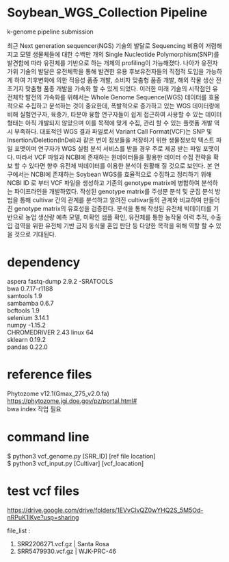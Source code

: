 # Soybean_WGS_Collection Pipeline
k-genome pipeline submission </br>


 최근 Next generation sequencer(NGS) 기술의 발달로 Sequencing 비용이 저렴해지고 모델 생물체들에 대한 수백만 개의 Single Nucleotide Polymorphism(SNP)를 발견함에 따라 유전체를 기반으로 하는 개체의 profiling이 가능해졌다. 나아가 유전자 가위 기술의 발달은 유전체학을 통해 발견한 유용 후보유전자들의 직접적 도입을 가능하게 하여 기후변화에 의한 적응성 품종 개발, 소비자 맞춤형 품종 개발, 해외 작물 생산 전초기지 맞춤형 품종 개발을 가속화 할 수 있게 되었다. 이러한 미래 기술의 시작점인 유전체학 발전의 가속화를 위해서는 Whole Genome Sequence(WGS) 데이터를 효율적으로 수집하고 분석하는 것이 중요한데, 폭발적으로 증가하고 있는 WGS 데이터량에 비해 실험연구자, 육종가, 타분야 융합 연구자들이 쉽게 접근하여 사용할 수 있는 데이터 형태는 아직 개발되지 않았으며 이를 목적에 맞게 수집, 관리 할 수 있는 플랫폼 개발 역시 부족하다. 대표적인 WGS 결과 파일로서 Variant Call Format(VCF)는 SNP 및 Insertion/Deletion(InDel)과 같은 변이 정보들을 저장하기 위한 생물정보학 텍스트 파일 포맷이며 연구자가 WGS 실험 분석 서비스를 받을 경우 주로 제공 받는 파일 포맷이다. 따라서 VCF 파일과 NCBI에 존재하는 원데이터들을 활용한 데이터 수집 전략을 확보 할 수 있다면 향후 유전체 빅데이터를 이용한 분석이 원활해 질 것으로 보인다. 본 연구에서는 NCBI에 존재하는 Soybean WGS를 효율적으로 수집하고 정리하기 위해 NCBI ID 로 부터 VCF 파일을 생성하고 기존의 genotype matrix에 병합하여 분석하는 파이프라인을 개발하였다. 작성된 genotype matrix를 주성분 분석 및 군집 분석 방법을 통해 cultivar 간의 관계를 분석하고 알려진 cultivar들의 관계와 비교하여 만들어진 genotype matrix의 유효성을 검증한다. 분석을 통해 작성된 유전체 빅데이터를 기반으로 농업 생산량 예측 모델, 미확인 샘플 확인, 유전체를 통한 농작물 이력 추적, 수출입 검역을 위한 유전체 기반 금지 동식물 혼입 판단 등 다양한 목적을 위해 역할 할 수 있을 것으로 기대된다.

# dependency

aspera fastq-dump 2.9.2 -SRATOOLS </br>
bwa 0.7.17-r1188 </br>
samtools 1.9 </br>
sambamba 0.6.7 </br>
bcftools 1.9 </br>
selenium 3.14.1 </br>
numpy -1.15.2 </br>
CHROMEDRIVER 2.43 linux 64 </br>
sklearn 0.19.2 </br>
pandas 0.22.0 </br>

# reference files
Phytozome v12.1(Gmax_275_v2.0.fa) https://phytozome.jgi.doe.gov/pz/portal.html# </br>
bwa index 작업 필요 </br>

# command line 
$ python3 vcf_genome.py [SRR_ID] [ref file location] </br>
$ python3 vcf_input.py [Cultivar] [vcf_loacation]

# test vcf files

https://drive.google.com/drive/folders/1EVvClvQZ0wYHQ2S_5M5Od-nRPuK1IKye?usp=sharing </br>

file_list : 
1. SRR2206271.vcf.gz | Santa Rosa
2. SRR5479930.vcf.gz | WJK-PRC-46
